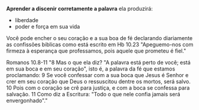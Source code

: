 **Aprender a discenir corretamente a palavra** ela produzirá:
- liberdade 
- poder e força em sua vida

Você pode encher o seu coração e a sua boa de fé declarando diariamente as confissões biblicas como está escrito em Hb 10.23 "Apeguemo-nos com firmeza à esperança que professamos, pois aquele que prometeu é fiel."

Romanos 10.8-11 "8 Mas o que ela diz? "A palavra está perto de você; está em sua boca e em seu coração", isto é, a palavra da fé que estamos proclamando: 9 Se você confessar com a sua boca que Jesus é Senhor e crer em seu coração que Deus o ressuscitou dentre os mortos, será salvo. 10 Pois com o coração se crê para justiça, e com a boca se confessa para salvação.
11 Como diz a Escritura: "Todo o que nele confia jamais será envergonhado"."